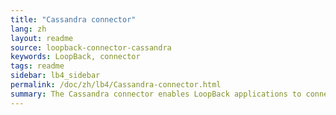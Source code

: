 ```yaml
---
title: "Cassandra connector"
lang: zh
layout: readme
source: loopback-connector-cassandra
keywords: LoopBack, connector
tags: readme
sidebar: lb4_sidebar
permalink: /doc/zh/lb4/Cassandra-connector.html
summary: The Cassandra connector enables LoopBack applications to connect to Cassandra data sources.
---
```

